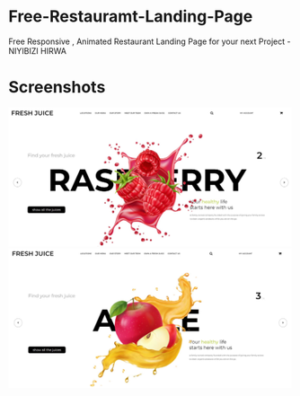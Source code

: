 # Free-Restauramt-Landing-Page
Free Responsive , Animated Restaurant Landing Page  for your next Project - NIYIBIZI HIRWA

# Screenshots
<img src="https://raw.githubusercontent.com/hirwa1/Free-Restauramt-Landing-Page/main/langign2.JPG" >
<img src="https://raw.githubusercontent.com/hirwa1/Free-Restauramt-Landing-Page/main/langing1.JPG" >
